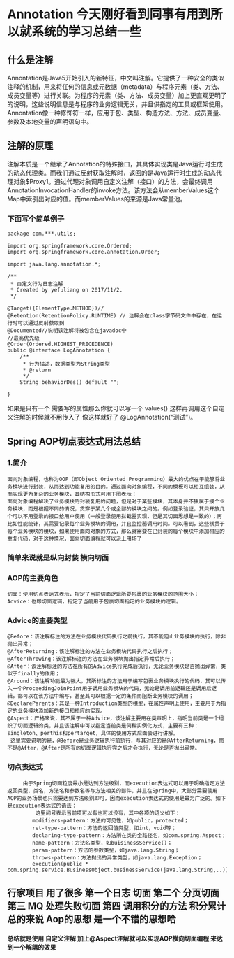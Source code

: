 #  Annotation 今天刚好看到同事有用到所以就系统的学习总结一些
## 什么是注解
Annontation是Java5开始引入的新特征，中文叫注解。它提供了一种安全的类似注释的机制，用来将任何的信息或元数据（metadata）与程序元素（类、方法、成员变量等）进行关联。为程序的元素（类、方法、成员变量）加上更直观更明了的说明，这些说明信息是与程序的业务逻辑无关，并且供指定的工具或框架使用。Annontation像一种修饰符一样，应用于包、类型、构造方法、方法、成员变量、参数及本地变量的声明语句中。
## 注解的原理
注解本质是一个继承了Annotation的特殊接口，其具体实现类是Java运行时生成的动态代理类。而我们通过反射获取注解时，返回的是Java运行时生成的动态代理对象$Proxy1。通过代理对象调用自定义注解（接口）的方法，会最终调用AnnotationInvocationHandler的invoke方法。该方法会从memberValues这个Map中索引出对应的值。而memberValues的来源是Java常量池。
### 下面写个简单例子
```
package com.***.utils;

import org.springframework.core.Ordered;
import org.springframework.core.annotation.Order;

import java.lang.annotation.*;

/**
 * 自定义行为日志注解
 * Created by yefuliang on 2017/11/2.
 */

@Target({ElementType.METHOD})//
@Retention(RetentionPolicy.RUNTIME) // 注解会在class字节码文件中存在，在运行时可以通过反射获取到
@Documented//说明该注解将被包含在javadoc中
//最高优先级
@Order(Ordered.HIGHEST_PRECEDENCE)
public @interface LogAnnotation {
    /**
     * 行为描述，数据类型为String类型
     * @return
     */
    String behaviorDes() default "";

}
```
如果是只有一个 需要写的属性那么你就可以写一个 values() 这样再调用这个自定义注解的时候就不用传入了 像这样就好了 @LogAnnotation(“测试”)。

## Spring AOP切点表达式用法总结
### 1.简介
    面向对象编程，也称为OOP（即Object Oriented Programming）最大的优点在于能够将业务模块进行封装，从而达到功能复用的目的。通过面向对象编程，不同的模板可以相互组装，从而实现更为复杂的业务模块，其结构形式可用下图表示：
    面向对象编程解决了业务模块的封装复用的问题，但是对于某些模块，其本身并不独属于摸个业务模块，而是根据不同的情况，贯穿于某几个或全部的模块之间的。例如登录验证，其只开放几个可以不用登录的接口给用户使用（一般登录使用拦截器实现，但是其切面思想是一致的）；再比如性能统计，其需要记录每个业务模块的调用，并且监控器调用时间。可以看到，这些横贯于每个业务模块的模块，如果使用面向对象的方式，那么就需要在已封装的每个模块中添加相应的重复代码，对于这种情况，面向切面编程就可以派上用场了
  ### 简单来说就是纵向封装 横向切面
###  AOP的主要角色
    切面：使用切点表达式表示，指定了当前切面逻辑所要包裹的业务模块的范围大小；
    Advice：也即切面逻辑，指定了当前用于包裹切面指定的业务模块的逻辑。
###  Advice的主要类型
    @Before：该注解标注的方法在业务模块代码执行之前执行，其不能阻止业务模块的执行，除非抛出异常；
    @AfterReturning：该注解标注的方法在业务模块代码执行之后执行；
    @AfterThrowing：该注解标注的方法在业务模块抛出指定异常后执行；
    @After：该注解标注的方法在所有的Advice执行完成后执行，无论业务模块是否抛出异常，类似于finally的作用；
    @Around：该注解功能最为强大，其所标注的方法用于编写包裹业务模块执行的代码，其可以传入一个ProceedingJoinPoint用于调用业务模块的代码，无论是调用前逻辑还是调用后逻辑，都可以在该方法中编写，甚至其可以根据一定的条件而阻断业务模块的调用；
    @DeclareParents：其是一种Introduction类型的模型，在属性声明上使用，主要用于为指定的业务模块添加新的接口和相应的实现。
    @Aspect：严格来说，其不属于一种Advice，该注解主要用在类声明上，指明当前类是一个组织了切面逻辑的类，并且该注解中可以指定当前类是何种实例化方式，主要有三种：singleton、perthis和pertarget，具体的使用方式后面会进行讲解。
     这里需要说明的是，@Before是业务逻辑执行前执行，与其对应的是@AfterReturning，而不是@After，@After是所有的切面逻辑执行完之后才会执行，无论是否抛出异常。
### 切点表达式
         由于Spring切面粒度最小是达到方法级别，而execution表达式可以用于明确指定方法返回类型，类名，方法名和参数名等与方法相关的部件，并且在Spring中，大部分需要使用AOP的业务场景也只需要达到方法级别即可，因而execution表达式的使用是最为广泛的。如下是execution表达式的语法：
             这里问号表示当前项可以有也可以没有，其中各项的语义如下：
            modifiers-pattern：方法的可见性，如public，protected；
            ret-type-pattern：方法的返回值类型，如int，void等；
            declaring-type-pattern：方法所在类的全路径名，如com.spring.Aspect；
            name-pattern：方法名类型，如buisinessService()；
            param-pattern：方法的参数类型，如java.lang.String；
            throws-pattern：方法抛出的异常类型，如java.lang.Exception；
            execution(public * com.spring.service.BusinessObject.businessService(java.lang.String,..))
            
            
## 行家项目 用了很多 第一个日志 切面 第二个 分页切面 第三 MQ 处理失败切面   第四 调用积分的方法 积分累计 总的来说 Aop的思想 是一个不错的思想哈
#### 总结就是使用 自定义注解 加上@Aspect注解就可以实现AOP横向切面编程 来达到一个解耦的效果
